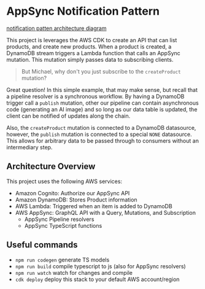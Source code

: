 # AppSync Notification Pattern

[notification patten architecture diagram](./readmeImages/notifier-pattern-ad.png)

This project is leverages the AWS CDK to create an API that can list products, and create new products. When a product is created, a DynamoDB stream triggers a Lambda function that calls an AppSync mutation. This mutation simply passes data to subscribing clients.

> But Michael, why don't you just subscribe to the `createProduct` mutation?

Great question! In this simple example, that may make sense, but recall that a pipeline resolver is a synchronous workflow. By having a DynamoDB trigger call a `publish` mutation, other our pipeline can contain asynchronous code (generating an AI image) and so long as our data table is updated, the client can be notified of updates along the chain.

Also, the `createProduct` mutation is connected to a DynamoDB datasource, however, the `publish` mutation is connected to a special `NONE` datasource. This allows for arbitrary data to be passed through to consumers without an intermediary step.

## Architecture Overview

This project uses the following AWS services:

- Amazon Cognito: Authorize our AppSync API
- Amazon DynamoDB: Stores Product information
- AWS Lambda: Triggered when an item is added to DynamoDB
- AWS AppSync: GraphQL API with a Query, Mutations, and Subscription
  - AppSync Pipeline resolvers
  - AppSync TypeScript functions

## Useful commands

- `npm run codegen` generate TS models
- `npm run build` compile typescript to js (also for AppSync resolvers)
- `npm run watch` watch for changes and compile
- `cdk deploy` deploy this stack to your default AWS account/region

